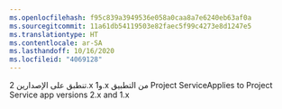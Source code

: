 ```yaml
---
ms.openlocfilehash: f95c839a3949536e058a0caa8a7e6240eb63af0a
ms.sourcegitcommit: 11a61db54119503e82faec5f99c4273e8d1247e5
ms.translationtype: HT
ms.contentlocale: ar-SA
ms.lasthandoff: 10/16/2020
ms.locfileid: "4069128"
---
```

<span data-ttu-id="ceedd-101">تنطبق على الإصدارين 2.x و1.x من التطبيق Project Service</span><span class="sxs-lookup"><span data-stu-id="ceedd-101">Applies to Project Service app versions 2.x and 1.x</span></span>
